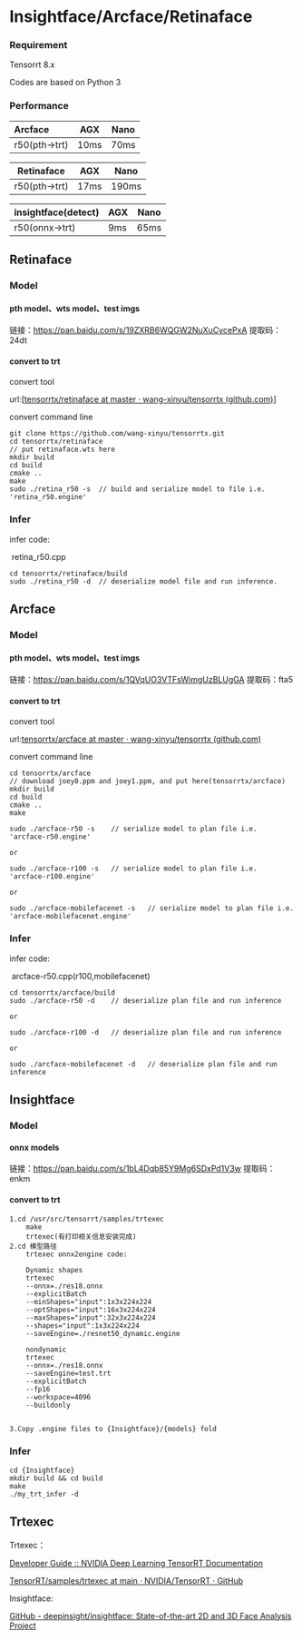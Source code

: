# Insightface/Arcface/Retinaface

### Requirement

Tensorrt 8.x

Codes are based on Python 3

### Performance

| Arcface       | AGX  | Nano |
| :------------ | ---- | ---- |
| r50(pth->trt) | 10ms | 70ms |

| Retinaface    | AGX  | Nano  |
| ------------- | ---- | ----- |
| r50(pth->trt) | 17ms | 190ms |

| insightface(detect) | AGX  | Nano |
| ------------------- | ---- | ---- |
| r50(onnx->trt)      | 9ms  | 65ms |



## Retinaface

### Model

#### pth model、wts model、test imgs 

链接：https://pan.baidu.com/s/19ZXRB6WQGW2NuXuCycePxA 
提取码：24dt

####  convert to trt

convert tool

url:[[tensorrtx/retinaface at master · wang-xinyu/tensorrtx (github.com)](https://github.com/wang-xinyu/tensorrtx/tree/master/retinaface)]

convert command line

```
git clone https://github.com/wang-xinyu/tensorrtx.git
cd tensorrtx/retinaface
// put retinaface.wts here
mkdir build
cd build
cmake ..
make
sudo ./retina_r50 -s  // build and serialize model to file i.e. 'retina_r50.engine'
```

### Infer

infer code:

​	retina_r50.cpp



```
cd tensorrtx/retinaface/build
sudo ./retina_r50 -d  // deserialize model file and run inference.
```

### 



## Arcface

### Model

#### pth model、wts model、test imgs 

链接：https://pan.baidu.com/s/1QVqUO3VTFsWimgUzBLUgGA 
提取码：fta5

####  convert to trt

convert tool

url:[tensorrtx/arcface at master · wang-xinyu/tensorrtx (github.com)](https://github.com/wang-xinyu/tensorrtx/tree/master/arcface)

convert command line

```
cd tensorrtx/arcface
// download joey0.ppm and joey1.ppm, and put here(tensorrtx/arcface)
mkdir build
cd build
cmake ..
make

sudo ./arcface-r50 -s    // serialize model to plan file i.e. 'arcface-r50.engine'

or

sudo ./arcface-r100 -s   // serialize model to plan file i.e. 'arcface-r100.engine'

or

sudo ./arcface-mobilefacenet -s   // serialize model to plan file i.e. 'arcface-mobilefacenet.engine'
```

### Infer

infer code:

​	arcface-r50.cpp(r100,mobilefacenet)



```
cd tensorrtx/arcface/build
sudo ./arcface-r50 -d    // deserialize plan file and run inference

or

sudo ./arcface-r100 -d   // deserialize plan file and run inference

or

sudo ./arcface-mobilefacenet -d   // deserialize plan file and run inference
```

### 





## Insightface

### Model

#### onnx models

链接：https://pan.baidu.com/s/1bL4Dqb85Y9Mg6SDxPd1V3w 
提取码：enkm




#### convert to trt



```
1.cd /usr/src/tensorrt/samples/trtexec 
	make
	trtexec(有打印相关信息安装完成)
2.cd 模型路径
	trtexec onnx2engine code:

    Dynamic shapes	
    trtexec 
    --onnx=./res18.onnx 
    --explicitBatch 
    --minShapes="input":1x3x224x224 
    --optShapes="input":16x3x224x224 
    --maxShapes="input":32x3x224x224 
    --shapes="input":1x3x224x224 
    --saveEngine=./resnet50_dynamic.engine

    nondynamic	
    trtexec 
    --onnx=./res18.onnx 
    --saveEngine=test.trt 
    --explicitBatch 
    --fp16
    --workspace=4096 
    --buildonly


3.Copy .engine files to {Insightface}/{models} fold
```

### Infer

```
cd {Insightface}
mkdir build && cd build
make
./my_trt_infer -d
```

## Trtexec

Trtexec：

[Developer Guide :: NVIDIA Deep Learning TensorRT Documentation](#work_dynamic_shapes)

[TensorRT/samples/trtexec at main · NVIDIA/TensorRT · GitHub](https://github.com/NVIDIA/TensorRT/tree/main/samples/trtexec)

Insightface:

[GitHub - deepinsight/insightface: State-of-the-art 2D and 3D Face Analysis Project](https://github.com/deepinsight/insightface) 
